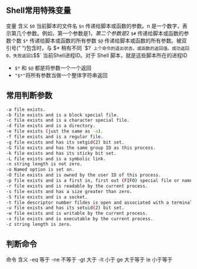 ## Shell常用特殊变量

变量  含义
`$0`  当前脚本的文件名
`$n`  传递给脚本或函数的参数。n 是一个数字，表示第几个参数。例如，第一个参数是$1，第二个参数是$2
`$#`  传递给脚本或函数的参数个数
`$*`  传递给脚本或函数的所有参数
`$@`  传递给脚本或函数的所有参数。被双引号(” “)包含时，与 $* 稍有不同
`$?`  上个命令的退出状态，或函数的返回值。成功返回0，失败返回1
`$$`  当前Shell进程ID。对于 Shell 脚本，就是这些脚本所在的进程ID

* `$*` 和 `$@` 都是将参数一个一个返回 
* `"$*"`将所有参数当做一个整体字符串返回

## 常用判断参数

```bash
-a file exists.
-b file exists and is a block special file.
-c file exists and is a character special file.
-d file exists and is a directory.
-e file exists (just the same as -a).
-f file exists and is a regular file.
-g file exists and has its setgid(2) bit set.
-G file exists and has the same group ID as this process.
-k file exists and has its sticky bit set.
-L file exists and is a symbolic link.
-n string length is not zero.
-o Named option is set on.
-O file exists and is owned by the user ID of this process.
-p file exists and is a first in, first out (FIFO) special file or named pipe.
-r file exists and is readable by the current process.
-s file exists and has a size greater than zero.
-S file exists and is a socket.
-t file descriptor number fildes is open and associated with a terminal device.
-u file exists and has its setuid(2) bit set.
-w file exists and is writable by the current process.
-x file exists and is executable by the current process.
-z string length is zero.
```

## 判断命令

命令  含义
-eq 等于
-ne 不等于
-gt 大于
-lt 小于
ge  大于等于
le  小于等于

